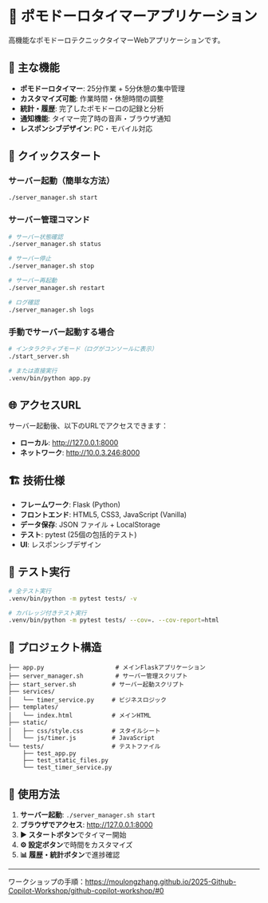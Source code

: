 # 🍅 ポモドーロタイマーアプリケーション

高機能なポモドーロテクニックタイマーWebアプリケーションです。

## 🌟 主な機能

- **ポモドーロタイマー**: 25分作業 + 5分休憩の集中管理
- **カスタマイズ可能**: 作業時間・休憩時間の調整
- **統計・履歴**: 完了したポモドーロの記録と分析
- **通知機能**: タイマー完了時の音声・ブラウザ通知
- **レスポンシブデザイン**: PC・モバイル対応

## 🚀 クイックスタート

### サーバー起動（簡単な方法）
```bash
./server_manager.sh start
```

### サーバー管理コマンド
```bash
# サーバー状態確認
./server_manager.sh status

# サーバー停止
./server_manager.sh stop

# サーバー再起動
./server_manager.sh restart

# ログ確認
./server_manager.sh logs
```

### 手動でサーバー起動する場合
```bash
# インタラクティブモード（ログがコンソールに表示）
./start_server.sh

# または直接実行
.venv/bin/python app.py
```

## 🌐 アクセスURL

サーバー起動後、以下のURLでアクセスできます：
- **ローカル**: http://127.0.0.1:8000
- **ネットワーク**: http://10.0.3.246:8000

## 🏗️ 技術仕様

- **フレームワーク**: Flask (Python)
- **フロントエンド**: HTML5, CSS3, JavaScript (Vanilla)
- **データ保存**: JSON ファイル + LocalStorage
- **テスト**: pytest (25個の包括的テスト)
- **UI**: レスポンシブデザイン

## 🧪 テスト実行

```bash
# 全テスト実行
.venv/bin/python -m pytest tests/ -v

# カバレッジ付きテスト実行
.venv/bin/python -m pytest tests/ --cov=. --cov-report=html
```

## 📁 プロジェクト構造

```
├── app.py                    # メインFlaskアプリケーション
├── server_manager.sh         # サーバー管理スクリプト
├── start_server.sh          # サーバー起動スクリプト
├── services/
│   └── timer_service.py     # ビジネスロジック
├── templates/
│   └── index.html           # メインHTML
├── static/
│   ├── css/style.css        # スタイルシート
│   └── js/timer.js          # JavaScript
└── tests/                   # テストファイル
    ├── test_app.py
    ├── test_static_files.py
    └── test_timer_service.py
```

## 🎯 使用方法

1. **サーバー起動**: `./server_manager.sh start`
2. **ブラウザでアクセス**: http://127.0.0.1:8000
3. **▶ スタートボタン**でタイマー開始
4. **⚙️ 設定ボタン**で時間をカスタマイズ
5. **📊 履歴・統計ボタン**で進捗確認

---

ワークショップの手順：https://moulongzhang.github.io/2025-Github-Copilot-Workshop/github-copilot-workshop/#0
